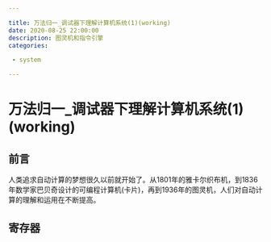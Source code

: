 ```yaml
---

title: 万法归一_调试器下理解计算机系统(1)(working)
date: 2020-08-25 22:00:00
description: 图灵机和指令引擎
categories:

 - system

---
```

# 万法归一_调试器下理解计算机系统(1)(working)
## 前言
人类追求自动计算的梦想很久以前就开始了。从1801年的雅卡尔织布机，到1836年数学家巴贝奇设计的可编程计算机(卡片)，再到1936年的图灵机，人们对自动计算的理解和运用在不断提高。

## 寄存器
